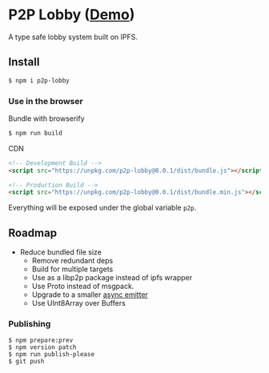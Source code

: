 # P2P Lobby ([Demo](https://mothepro.github.io/p2p-lobby/demo))
A type safe lobby system built on IPFS.

## Install
```bash
$ npm i p2p-lobby
```

### Use in the browser
Bundle with browserify
```bash
$ npm run build
```

CDN
```html
<!-- Development Build -->
<script src="https://unpkg.com/p2p-lobby@0.0.1/dist/bundle.js"></script>

<!-- Production Build -->
<script src="https://unpkg.com/p2p-lobby@0.0.1/dist/bundle.min.js"></script>
```
Everything will be exposed under the global variable `p2p`.

## Roadmap
+ Reduce bundled file size
  + Remove redundant deps
  + Build for multiple targets
  + Use as a libp2p package instead of ipfs wrapper
  + Use Proto instead of msgpack.
  + Upgrade to a smaller [async emitter](https://github.com/sindresorhus/emittery)
  + Use UInt8Array over Buffers

### Publishing
```shell
$ npm prepare:prev
$ npm version patch
$ npm run publish-please
$ git push
```
